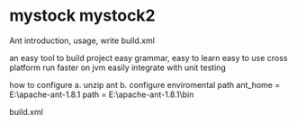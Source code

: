 mystock
mystock2
=======

Ant introduction, usage, 
write build.xml

an easy tool to build project
easy grammar, easy to learn
easy to use
cross platform
run faster on jvm
easily integrate with unit testing

how to configure
a. unzip ant
b. configure enviromental path
   ant_home = E:\apache-ant-1.8.1
   path = E:\apache-ant-1.8.1\bin

build.xml

